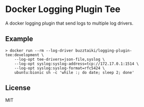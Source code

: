 # Docker Logging Plugin Tee

A docker logging plugin that send logs to multiple log drivers.

## Example

```
> docker run --rm --log-driver buzztaiki/logging-plugin-tee:development \
	--log-opt tee-drivers=json-file,syslog \
    --log-opt syslog:syslog-address=tcp://172.17.0.1:1514 \
    --log-opt syslog:syslog-format=rfc5424 \
    ubuntu:bionic sh -c 'while :; do date; sleep 2; done'
```

## License

MIT
